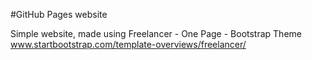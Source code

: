 #GitHub Pages website

Simple website, made using Freelancer - One Page - Bootstrap Theme
www.startbootstrap.com/template-overviews/freelancer/
